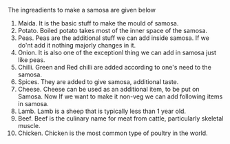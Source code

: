 The ingreadients to make a samosa are given below

1. Maida. It is the basic stuff to make the mould of samosa.
2. Potato. Boiled potato takes most of the inner space of the samosa.
3. Peas. Peas are the additional stuff we can add inside samosa. If we do'nt add it nothing majorly changes in it.
4. Onion. It is also one of the exceptionl thing we can add in samosa just like peas.
5. Chilli. Green and Red chilli are added according to one's need to the samosa.
6. Spices. They are added to give samosa, additional taste.
7. Cheese. Cheese can be used as an additional item, to be put on Samosa. 
 Now If we want to make it non-veg we can add following items in samosa.
8. Lamb. Lamb is a sheep that is typically less than 1 year old.
9. Beef. Beef is the culinary name for meat from cattle, particularly skeletal muscle.
10. Chicken. Chicken is the most common type of poultry in the world.
